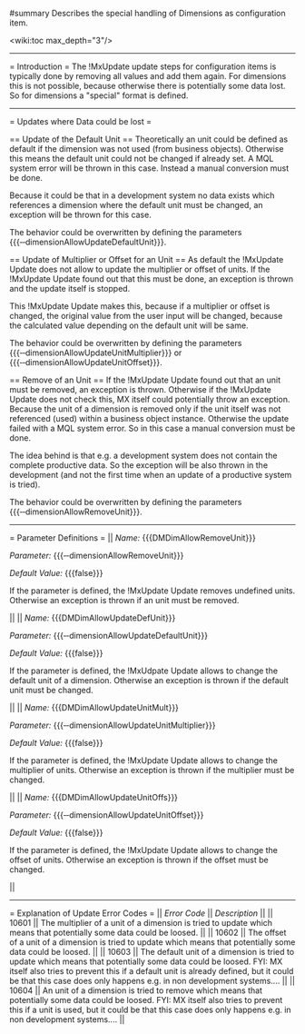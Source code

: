#summary Describes the special handling of Dimensions as configuration item.

<wiki:toc max_depth="3"/>

----

= Introduction =
The !MxUpdate update steps for configuration items is typically done by removing all values and add them again. For dimensions this is not possible, because otherwise there is potentially some data lost. So for dimensions a "special" format is defined.

----

= Updates where Data could be lost =

== Update of the Default Unit ==
Theoretically an unit could be defined as default if the dimension was not used (from business objects). Otherwise this means the default unit could not be changed if already set. A MQL system error will be thrown in this case. Instead a manual conversion must be done.

Because it could be that in a development system no data exists which references a dimension where the default unit must be changed, an exception will be thrown for this case.

The behavior could be overwritten by defining the parameters {{{‑‑dimensionAllowUpdateDefaultUnit}}}.

== Update of Multiplier or Offset for an Unit ==
As default the !MxUpdate Update does not allow to update the multiplier or offset of units. If the !MxUpdate Update found out that this must be done, an exception is thrown and the update itself is stopped.

This !MxUpdate Update makes this, because if a multiplier or offset is changed, the original value from the user input will be changed, because the calculated value depending on the default unit will be same.

The behavior could be overwritten by defining the parameters {{{‑‑dimensionAllowUpdateUnitMultiplier}}} or {{{‑‑dimensionAllowUpdateUnitOffset}}}.

== Remove of an Unit ==
If the !MxUpdate Update found out that an unit must be removed, an exception is thrown. Otherwise if the !MxUpdate Update does not check this, MX itself could potentially throw an exception. Because the unit of a dimension is removed only if the unit itself was not referenced (used) within a business object instance. Otherwise the update failed with a MQL system error. So in this case a manual conversion must be done.

The idea behind is that e.g. a development system does not contain the complete productive data. So the exception will be also thrown in the development (and not the first time when an update of a productive system is tried).

The behavior could be overwritten by defining the parameters {{{‑‑dimensionAllowRemoveUnit}}}.

----

= Parameter Definitions =
|| *Name:* {{{DMDimAllowRemoveUnit}}}             <p>*Parameter:* {{{‑‑dimensionAllowRemoveUnit}}}</p>          <p>*Default Value:* {{{false}}}</p><p>If the parameter is defined, the !MxUpdate Update removes undefined units. Otherwise an exception is thrown if an unit must be removed.</p> ||
|| *Name:* {{{DMDimAllowUpdateDefUnit}}}          <p>*Parameter:* {{{‑‑dimensionAllowUpdateDefaultUnit}}}</p>   <p>*Default Value:* {{{false}}}</p><p>If the parameter is defined, the !MxUdpate Update allows to change the default unit of a dimension. Otherwise an exception is thrown if the default unit must be changed.</p> ||
|| *Name:* {{{DMDimAllowUpdateUnitMult}}}         <p>*Parameter:* {{{‑‑dimensionAllowUpdateUnitMultiplier}}}</p><p>*Default Value:* {{{false}}}</p><p>If the parameter is defined, the !MxUpdate Update allows to change the multiplier of units. Otherwise an exception is thrown if the multiplier must be changed.</p> ||
|| *Name:* {{{DMDimAllowUpdateUnitOffs}}}         <p>*Parameter:* {{{‑‑dimensionAllowUpdateUnitOffset}}}</p>    <p>*Default Value:* {{{false}}}</p><p>If the parameter is defined, the !MxUpdate Update allows to change the offset of units. Otherwise an exception is thrown if the offset must be changed.</p> ||

----

= Explanation of Update Error Codes =
|| *Error Code* || *Description* ||
|| 10601        || The multiplier of a unit of a dimension is tried to update which means that potentially some data could be loosed. ||
|| 10602        || The offset of a unit of a dimension is tried to update which means that potentially some data could be loosed. ||
|| 10603        || The default unit of a dimension is tried to update which means that potentially some data could be loosed. FYI: MX itself also tries to prevent this if a default unit is already defined, but it could be that this case does only happens e.g. in non development systems.... ||
|| 10604        || An unit of a dimension is tried to remove which means that potentially some data could be loosed. FYI: MX itself also tries to prevent this if a unit is used, but it could be that this case does only happens e.g. in non development systems.... ||

